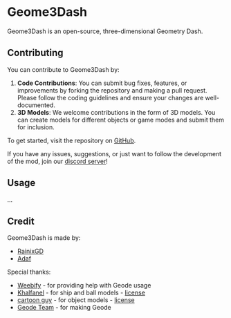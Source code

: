 # Geome3Dash

Geome3Dash is an open-source, three-dimensional Geometry Dash.

## Contributing

You can contribute to Geome3Dash by:

1. **Code Contributions**: You can submit bug fixes, features, or improvements by forking the repository and making a pull request. Please follow the coding guidelines and ensure your changes are well-documented.
2. **3D Models**: We welcome contributions in the form of 3D models. You can create models for different objects or game modes and submit them for inclusion.

To get started, visit the repository on [GitHub](https://github.com/adafcaefc/Geome3Dash/).

If you have any issues, suggestions, or just want to follow the development of the mod, join our [discord server](https://discord.gg/)!

## Usage

...

## Credit

Geome3Dash is made by:

* [RainixGD](https://www.youtube.com/@rainixgd)
* [Adaf](https://www.youtube.com/@adaf3003)

Special thanks:

* [Weebify](https://www.youtube.com/channel/UCAE-cJ-exfnSlq0Ddkd985g) - for providing help with Geode usage
* [Khalfanel](https://sketchfab.com/Khalfan_el) - for ship and ball models - [license](https://creativecommons.org/licenses/by/4.0/)
* [cartoon guy](https://sketchfab.com/1003224735) - for object models - [license](https://creativecommons.org/licenses/by/4.0/)
* [Geode Team](https://github.com/orgs/geode-sdk/people) - for making Geode
